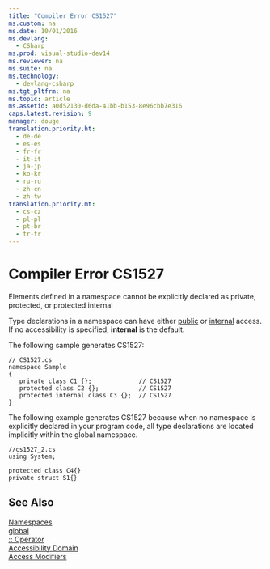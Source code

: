 ```yaml
---
title: "Compiler Error CS1527"
ms.custom: na
ms.date: 10/01/2016
ms.devlang: 
  - CSharp
ms.prod: visual-studio-dev14
ms.reviewer: na
ms.suite: na
ms.technology: 
  - devlang-csharp
ms.tgt_pltfrm: na
ms.topic: article
ms.assetid: a0d52130-d6da-41bb-b153-8e96cbb7e316
caps.latest.revision: 9
manager: douge
translation.priority.ht: 
  - de-de
  - es-es
  - fr-fr
  - it-it
  - ja-jp
  - ko-kr
  - ru-ru
  - zh-cn
  - zh-tw
translation.priority.mt: 
  - cs-cz
  - pl-pl
  - pt-br
  - tr-tr
---
```

# Compiler Error CS1527
Elements defined in a namespace cannot be explicitly declared as private, protected, or protected internal  
  
 Type declarations in a namespace can have either [public](../Topic/public%20\(C%23%20Reference\).md) or [internal](../Topic/internal%20\(C%23%20Reference\).md) access. If no accessibility is specified, **internal** is the default.  
  
 The following sample generates CS1527:  
  
```  
// CS1527.cs  
namespace Sample  
{  
   private class C1 {};             // CS1527  
   protected class C2 {};           // CS1527  
   protected internal class C3 {};  // CS1527  
}  
```  
  
 The following example generates CS1527 because when no namespace is explicitly declared in your program code, all type declarations are located implicitly within the global namespace.  
  
```  
//cs1527_2.cs  
using System;  
  
protected class C4{}  
private struct S1{}  
```  
  
## See Also  
 [Namespaces](../Topic/Namespaces%20\(C%23%20Programming%20Guide\).md)   
 [global](../Topic/global%20\(C%23%20Reference\).md)   
 [:: Operator](../Topic/::%20Operator%20\(C%23%20Reference\).md)   
 [Accessibility Domain](../Topic/Accessibility%20Domain%20\(C%23%20Reference\).md)   
 [Access Modifiers](../Topic/Access%20Modifiers%20\(C%23%20Programming%20Guide\).md)